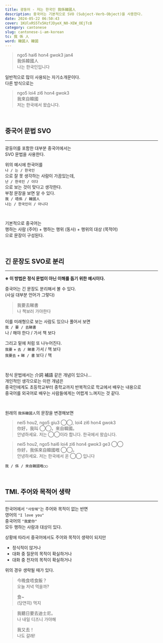 ```yaml
---
title: 광둥어 - 저는 한국인 我係韓國人
description: 중국어는 기본적으로 SVO (Subject-Verb-Object)을 사용한다.
date: 2024-05-22 06:50:43
cover: 1KUlxRS5Tx5HzfJDyeX_N0-XEW_OEjTcB
category: cantonese
slug: cantonese-i-am-korean
tc: 我 係 人
word: 韓國人 韓國
---
```


> ngo5 hai6 hon4 gwok3 jan4  
> 我係韓國人  
> 나는 한국인입니다

일반적으로 많이 사용되는 자기소개문이다.  
다른 방식으로는

> ngo5 loi4 zi6 hon4 gwok3  
> 我來自韓國  
> 저는 한국에서 왔습니다.

<br/>

## 중국어 문법 SVO

---

광둥어를 포함한 대부분 중국어에서는  
SVO 문법을 사용한다.

위의 예시에 한국어를  
`나 / 는 / 한국인`  
으로 잘 못 생각하는 사람이 가끔있는데,  
`난 / 한국인 / 이다`  
으로 보는 것이 맞다고 생각한다.  
부정 문장을 보면 알 수 있다.  
`我 / 唔係 / 韓國人`  
`나는 / 한국인이 / 아니다`

<br/>

기본적으로 중국어는  
행하는 사람 (주어) + 행하는 행위 (동사) + 행위의 대상 (목적어)  
으로 문장이 구성된다.

<br/>

## 긴 문장도 SVO로 분리

---

<strong>※ 이 방법은 정식 문법이 아닌 이해를 돕기 위한 예시이다.</strong>

중국어는 긴 문장도 분리해서 볼 수 있다.  
(사실 대부분 언어가 그렇다)

> 我要去睇書  
> 나 책보러 가야한다

이를 미래형으로 보는 사람도 있으나 풀어서 보면  
`我 / 要 / 去睇書`  
나 / 해야 한다 / 가서 책 보다

그리고 밑에 처럼 또 나누어진다.  
`我要` + `去 / 睇書` 가서 / 책 보다  
`我要去` + `睇 / 書` 보다 / 책

<br/>

정식 문법에서는 介詞 補語 같은 개념이 있으나...  
개인적인 생각으로는 이런 개념은  
중국인에게도 초등학교부터 중학교까지 반복적으로 학교에서 배우는 내용으로  
중국어를 외국어로 배우는 사람들에게는 어렵게 느껴지는 것 같다.

<br/>

원래의 `我係韓國人`의 문장을 변경해보면

> nei5 hou2, ngo5 giu3 ◯◯, loi4 zi6 hon4 gwok3  
> 你好，我叫 ◯◯，來自韓國。  
> 안녕하세요. 저는 ◯◯이라 합니다. 한국에서 왔습니다.

> nei5 hou2, ngo5 hai6 loi4 zi6 hon4 gwok3 ge3 ◯◯  
> 你好，我係來自韓國嘅 ◯◯。  
> 안녕하세요. 저는 한국에서 온 ◯◯ 입니다

`我 / 係 / 來自韓國嘅◯◯`

<br/>

## TMI. 주어와 목적어 생략

---

한국어에서 `"사랑해"`는 주어와 목적이 없는 반면  
영어의 `"I love you"`  
중국어의 `"我愛你"`  
모두 행하는 사람과 대상이 있다.

상황에 따라서 중국어에서도 주어와 목적이 생략이 되지만

- 정식적이 않거나
- 대화 중 질문의 목적이 확실하거나
- 대화 중 전자의 목적이 확실하거나

위의 경우 생략될 때가 있다.

> 今晚食唔食飯？  
> 오늘 저녁 먹을까?
>
> 食~  
> (당연히) 먹지

> 我聽日要去迪士尼。  
> 나 내일 디즈니 가야해
>
> 我又去！  
> 나도 갈래!
